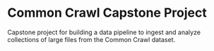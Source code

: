 # Common Crawl Capstone Project
Capstone project for building a data pipeline to ingest and analyze collections of large files from the Common Crawl dataset.
